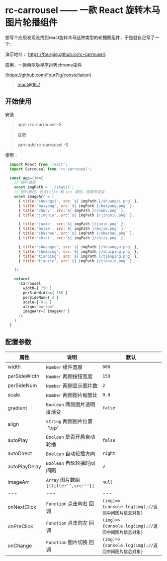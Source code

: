 # rc-carrousel —— 一款 React 旋转木马图片轮播组件 

想写个应用发现没找到react旋转木马这种类型的轮播图组件，于是就自己写了一个;

演示地址： https://fourpig.github.io/rc-carrousel/.

应用，一款萌萌哒星座运势chrome插件

(https://github.com/FourPig/constellation)

> react@16.7

## 开始使用

安装

> npm i rc-carrousel -S 

> 或者

> yarn add rc-carrousel -S

使用：

```javascript
  import React from 'react';
  import Carrousel from 'rc-carrousel';

  const App=()=>{
    // 图片路径
    const imgPath = './static';
    // 图片数组，包含title 和 src 属性，按顺序渲染
    const imageArr = [
      { title:'shuangzi', src:`${ imgPath }/shuangzi.png` },
      { title:'baiyang', src:`${ imgPath }/baiyang.png` },
      { title:'chunv', src:`${ imgPath }/chunv.png` },
      { title:'jingniu', src:`${ imgPath }/jingniu.png` },

      { title:'juxie', src:`${ imgPath }/juxie.png` },
      { title:'mojie', src:`${ imgPath }/mojie.png` },
      { title:'sheshou', src:`${ imgPath }/sheshou.png` },
      { title:'shizi', src:`${ imgPath }/shizi.png` },

      { title:'shuangyu', src:`${ imgPath }/shuangyu.png` },
      { title:'shuiping', src:`${ imgPath }/shuiping.png` },
      { title:'tianping', src:`${ imgPath }/tianping.png` },
      { title:'tianxie', src:`${ imgPath }/tianxie.png` },

    ];

    return(
      <Carrousel 
        width={ 750 } 
        perSideWidth={ 150 }
        perSideNum={ 3 }
        scale={ 0.8 }
        align="bottom"
        imageArr={ imageArr }
      />
    )
  }
```

## 配置参数

| 属性 | 说明 | 默认 |
| ---  | --- | --- |
| width | `Number` 组件宽度 | `600` |
| perSideWidth | `Number` 两侧按钮宽度 | `150` |
| perSideNum | `Number` 两侧显示图片数 | `2` |
| scale | `Number` 两侧图片缩放比 | `0.8` |
| gradient | `Boolean` 两侧图片透明度渐变 | `false` |
| align | `String` 两侧图片位置 `'top' || 'center' || 'bottom'` | `false` |
| autoPlay | `Boolean` 是否开启自动轮播 | `false` |
| autoDirect | `Boolean` 自动轮播方向 | `right` |
| autoPlayDelay | `Boolean` 自动轮播时间间隔 | `2` |
| imageArr | `Array` 图片数组`[{title:'',src:''}]` | `null` |
| ---  | --- | --- |
| onNextClick | `Function` 点击向右 回调 | `(img)=>{console.log(img);//返回中间图片信息对象}` |
| onPreClick | `Function` 点击向左 回调 | `(img)=>{console.log(img);//返回中间图片信息对象}` |
| onChange | `Function` 图片切换 回调 | `(img)=>{console.log(img);//返回中间图片信息对象}` |







